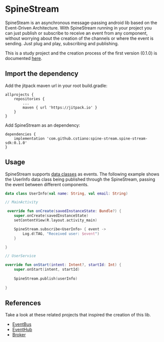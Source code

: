 # SpineStream

SpineSteam is an asynchronous message-passing android lib based on the Event-Driven Architecture. With SpineStream running in your project you can just publish or subscribe to receive an event from any component, without worrying about the creation of the channels or where the event is sending. Just plug and play, subscribing and publishing.

This is a study project and the creation process of the first version (0.1.0) is documented [here]().

## Import the dependency

Add the jitpack maven url in your root build.gradle:
```
allprojects {
    repositories {
        ...
        maven { url 'https://jitpack.io' }
    }
}
```

Add SpineStream as an dependency:
```
dependencies {
    implementation 'com.github.cstiano:spine-stream.spine-stream-sdk:0.1.0'
}
```

## Usage

SpineStream supports [data classes](https://kotlinlang.org/docs/data-classes.html) as events. The following example shows the UserInfo data class being published through the SpineStream, passing the event between different components.

```kotlin
data class UserInfo(val name: String, val email: String)
```

```kotlin
// MainActivity

 override fun onCreate(savedInstanceState: Bundle?) {
    super.onCreate(savedInstanceState)
    setContentView(R.layout.activity_main)

    SpineStream.subscribe<UserInfo> { event ->
        Log.d(TAG, "Received user: $event")
    }

}
```

```kotlin
// UserService

override fun onStart(intent: Intent?, startId: Int) {
    super.onStart(intent, startId)
    
    SpineStream.publish(userInfo)
    
}
```

## References

Take a look at these related projects that inspired the creation of this lib.

- [EventBus](https://github.com/greenrobot/EventBus)
- [EventHub](https://github.com/deva666/EventHub)
- [Broker](https://github.com/adrielcafe/Broker)